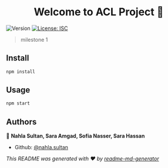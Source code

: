 <h1 align="center">Welcome to ACL Project 👋</h1>
<p>
  <img alt="Version" src="https://img.shields.io/badge/version-1.0.0-blue.svg?cacheSeconds=2592000" />
  <a href="#" target="_blank">
    <img alt="License: ISC" src="https://img.shields.io/badge/License-ISC-yellow.svg" />
  </a>
</p>

> milestone 1

## Install

```sh
npm install
```

## Usage

```sh
npm start
```



## Authors

👤 **Nahla Sultan, Sara Amgad, Sofia Nasser, Sara Hassan**

* Github: [@nahla.sultan](https://github.com/nahla.sultan)


_This README was generated with ❤️ by [readme-md-generator](https://github.com/kefranabg/readme-md-generator)_
